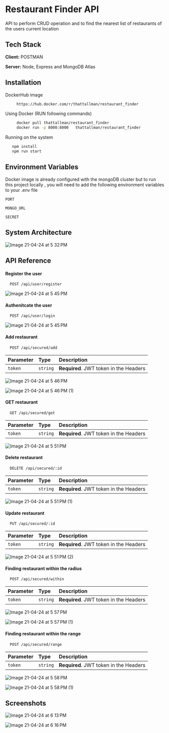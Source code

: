 
# Restaurant Finder API

API to perform CRUD operation and to find the nearest list of restaurants of the users current location 




## Tech Stack

**Client:** POSTMAN

**Server:** Node, Express and MongoDB Atlas


## Installation

DockerHub image 
```bash
     https://hub.docker.com/r/thattallman/restaurant_finder  
```
 Using Docker (RUN following commands)

```bash
     docker pull thattallman/restaurant_finder
     docker run -p 8000:8000   thattallman/restaurant_finder
```
Running on the system 
```bash
   npm install 
   npm run start
```
    
## Environment Variables

Docker image is already configured  with  the mongoDB cluster  but 
to run this project locally , you will need to add the following environment variables to your .env file



`PORT`

`MONGO_URL`

`SECRET`


## System Architecture 

 ![Image 21-04-24 at 5 32 PM](https://github.com/thattallman/restaurant_finder/assets/82497615/69cc0a77-db9e-4f0d-853b-7b8301e9563c)


## API Reference

#### Register the user 

```http
  POST /api/user/register
```

  ![Image 21-04-24 at 5 45 PM](https://github.com/thattallman/restaurant_finder/assets/82497615/59400e1b-c2c9-44be-aa26-70d53739b2d3)


#### Authenitcate the user 

```http
  POST /api/user/login
```
![Image 21-04-24 at 5 45 PM](https://github.com/thattallman/restaurant_finder/assets/82497615/dc2adb2e-f771-474f-b1c7-b3dfe5d0b5a0)



#### Add restaurant

```http
  POST /api/secured/add
```

| Parameter | Type     | Description                       |
| :-------- | :------- | :-------------------------------- |
| `token`      | `string` | **Required**. JWT token in the Headers  |

![Image 21-04-24 at 5 46 PM](https://github.com/thattallman/restaurant_finder/assets/82497615/57898dfb-1455-427f-b3e0-e7124ca8d805)

![Image 21-04-24 at 5 46 PM (1)](https://github.com/thattallman/restaurant_finder/assets/82497615/a6f77279-a695-4251-ba0f-094f0491598b)



#### GET restaurant

```http
  GET /api/secured/get
```

| Parameter | Type     | Description                       |
| :-------- | :------- | :-------------------------------- |
| `token`      | `string` | **Required**. JWT token in the Headers  |

![Image 21-04-24 at 5 51 PM](https://github.com/thattallman/restaurant_finder/assets/82497615/64a6f4ca-1843-445e-a02f-597ee8db57d1)



#### Delete  restaurant

```http
  DELETE /api/secured/:id
```

| Parameter | Type     | Description                       |
| :-------- | :------- | :-------------------------------- |
| `token`      | `string` | **Required**. JWT token in the Headers  |

![Image 21-04-24 at 5 51 PM (1)](https://github.com/thattallman/restaurant_finder/assets/82497615/dc096bf8-0762-417a-9181-de20ebc55291)


#### Update  restaurant

```http
  PUT /api/secured/:id
```

| Parameter | Type     | Description                       |
| :-------- | :------- | :-------------------------------- |
| `token`      | `string` | **Required**. JWT token in the Headers  |

![Image 21-04-24 at 5 51 PM (2)](https://github.com/thattallman/restaurant_finder/assets/82497615/112010b6-7062-4299-937f-c355f74ab599)


#### Finding restaurant within the radius 

```http
  POST /api/secured/within
```

| Parameter | Type     | Description                       |
| :-------- | :------- | :-------------------------------- |
| `token`      | `string` | **Required**. JWT token in the Headers  |


![Image 21-04-24 at 5 57 PM](https://github.com/thattallman/restaurant_finder/assets/82497615/7358502b-1b64-4e50-b84c-ede9123217c2)

![Image 21-04-24 at 5 57 PM (1)](https://github.com/thattallman/restaurant_finder/assets/82497615/52187c10-05bd-4a40-936b-9bf4351be1cc)
#### Finding restaurant within the range

```http
  POST /api/secured/range
```

| Parameter | Type     | Description                       |
| :-------- | :------- | :-------------------------------- |
| `token`      | `string` | **Required**. JWT token in the Headers  |

![Image 21-04-24 at 5 58 PM](https://github.com/thattallman/restaurant_finder/assets/82497615/391ce8ab-422a-4fce-b60d-73c4e3b82b2e)

![Image 21-04-24 at 5 58 PM (1)](https://github.com/thattallman/restaurant_finder/assets/82497615/f9b6b735-9555-4253-825d-15543cbcd57c)





## Screenshots


![Image 21-04-24 at 6 13 PM](https://github.com/thattallman/restaurant_finder/assets/82497615/073ae3b1-c2d4-4815-9f4f-015482803716)



![Image 21-04-24 at 6 16 PM](https://github.com/thattallman/restaurant_finder/assets/82497615/21d4bb84-2fd5-4487-aac4-afb274145370)

